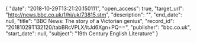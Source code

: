 {
  "date": "2018-10-29T13:21:20.150111", 
  "open_access": true, 
  "target_url": "http://news.bbc.co.uk/1/hi/uk/73815.stm", 
  "description": "", 
  "end_date": null, 
  "title": "BBC News: The story of a Victorian genius", 
  "record_id": "20181029T132120/tabBRcVPLX/itJd6Xgn+PQ==", 
  "publisher": "bbc.co.uk", 
  "start_date": null, 
  "subject": "19th Century English Literature"
}

